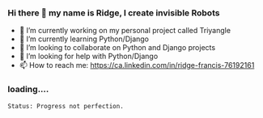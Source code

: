 ### Hi there 👋 my name is Ridge, I create invisible Robots

- 🔭 I’m currently working on my personal project called Triyangle
- 🌱 I’m currently learning Python/Django
- :busts_in_silhouette: I’m looking to collaborate on Python and Django projects
- 🤔 I’m looking for help with Python/Django
- 📫 How to reach me: https://ca.linkedin.com/in/ridge-francis-76192161

### loading.... 

`Status: Progress not perfection.`
